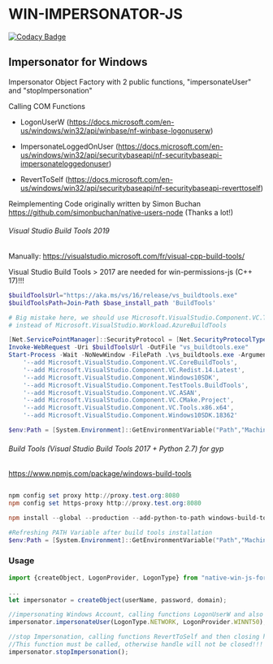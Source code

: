 # WIN-IMPERSONATOR-JS

[![Codacy Badge](https://api.codacy.com/project/badge/Grade/e14ad54a68b14e958d6f42e32fcad19b)](https://app.codacy.com/gh/UBitSandBox/WIN-IMPERSONATOR-JS?utm_source=github.com&utm_medium=referral&utm_content=UBitSandBox/WIN-IMPERSONATOR-JS&utm_campaign=Badge_Grade_Dashboard)

## Impersonator for Windows 

Impersonator Object Factory with 2 public functions, "impersonateUser" and "stopImpersonation"

Calling COM Functions 

- LogonUserW (https://docs.microsoft.com/en-us/windows/win32/api/winbase/nf-winbase-logonuserw)

- ImpersonateLoggedOnUser (https://docs.microsoft.com/en-us/windows/win32/api/securitybaseapi/nf-securitybaseapi-impersonateloggedonuser)

- RevertToSelf (https://docs.microsoft.com/en-us/windows/win32/api/securitybaseapi/nf-securitybaseapi-reverttoself)


Reimplementing Code originally written by Simon Buchan https://github.com/simonbuchan/native-users-node (Thanks a lot!)

###### Visual Studio Build Tools 2019

Manually: https://visualstudio.microsoft.com/fr/visual-cpp-build-tools/

Visual Studio Build Tools > 2017 are needed for win-permissions-js (C++ 17)!!!

```powershell
$buildToolsUrl="https://aka.ms/vs/16/release/vs_buildtools.exe"
$buildToolsPath=Join-Path $base_install_path 'BuildTools'

# Big mistake here, we should use Microsoft.VisualStudio.Component.VC.Tools.x86.x64 and Microsoft.VisualStudio.Component.VC.v141.x86.x64
# instead of Microsoft.VisualStudio.Workload.AzureBuildTools

[Net.ServicePointManager]::SecurityProtocol = [Net.SecurityProtocolType]::Tls12
Invoke-WebRequest -Uri $buildToolsUrl -OutFile "vs_buildtools.exe"
Start-Process -Wait -NoNewWindow -FilePath .\vs_buildtools.exe -ArgumentList '--quiet', '--wait', '--norestart', '--nocache', $('--installPath {0}' -f $buildToolsPath),
    '--add Microsoft.VisualStudio.Component.VC.CoreBuildTools',
    '--add Microsoft.VisualStudio.Component.VC.Redist.14.Latest',
    '--add Microsoft.VisualStudio.Component.Windows10SDK',
    '--add Microsoft.VisualStudio.Component.TestTools.BuildTools',
    '--add Microsoft.VisualStudio.Component.VC.ASAN',
    '--add Microsoft.VisualStudio.Component.VC.CMake.Project',
    '--add Microsoft.VisualStudio.Component.VC.Tools.x86.x64',
    '--add Microsoft.VisualStudio.Component.Windows10SDK.18362'

$env:Path = [System.Environment]::GetEnvironmentVariable("Path","Machine") + ";" + [System.Environment]::GetEnvironmentVariable("Path","User")

```
###### Build Tools (Visual Studio Build Tools 2017 + Python 2.7) for gyp

https://www.npmjs.com/package/windows-build-tools

```powershell

npm config set proxy http://proxy.test.org:8080
npm config set https-proxy http://proxy.test.org:8080

npm install --global --production --add-python-to-path windows-build-tools

#Refreshing PATH Variable after build tools installation
$env:Path = [System.Environment]::GetEnvironmentVariable("Path","Machine") + ";" + [System.Environment]::GetEnvironmentVariable("Path","User")
```

### Usage

```javascript
import {createObject, LogonProvider, LogonType} from "native-win-js-for-fun";

...
let impersonator = createObject(userName, password, domain);

//impersonating Windows Account, calling functions LogonUserW and also ImpersonateLoggedOnUser
impersonator.impersonateUser(LogonType.NETWORK, LogonProvider.WINNT50);

//stop Impersonation, calling functions RevertToSelf and then closing handle
//This function must be called, otherwise handle will not be closed!!!
impersonator.stopImpersonation();

```

